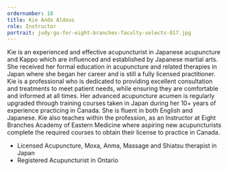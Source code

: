 ```yaml
---
ordernumber: 18
title: Kie Ando Aldous
role: Instructor
portrait: judy-gu-for-eight-branches-faculty-selects-017.jpg
---
```

Kie is an experienced and effective acupuncturist in Japanese acupuncture and Kappo which are influenced and established by Japanese martial arts. She received her formal education in acupuncture and related therapies in Japan where she began her career and is still a fully licensed practitioner. Kie is a professional who is dedicated to providing excellent consultation and treatments to meet patient needs, while ensuring they are comfortable and informed at all times. Her advanced acupuncture acumen is regularly upgraded through training courses taken in Japan during her 10+ years of experience practicing in Canada. She is fluent in both English and Japanese. Kie also teaches within the profession, as an Instructor at Eight Branches Academy of Eastern Medicine where aspiring new acupuncturists complete the required courses to obtain their license to practice in Canada.

* Licensed Acupuncture, Moxa, Anma, Massage and Shiatsu therapist in Japan
* Registered Acupuncturist in Ontario